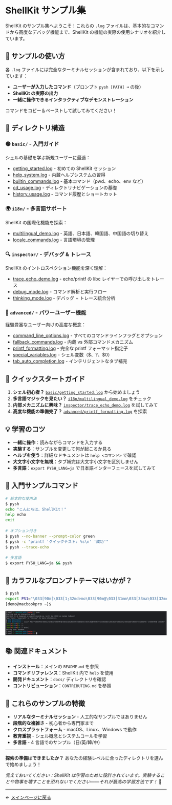 # ShellKit サンプル集

ShellKit のサンプル集へようこそ！これらの `.log` ファイルは、基本的なコマンドから高度なデバッグ機能まで、ShellKit の機能の実際の使用シナリオを紹介しています。


## 📖 サンプルの使い方

各 `.log` ファイルには完全なターミナルセッションが含まれており、以下を示しています：
- **ユーザーが入力したコマンド**（プロンプト `pysh [PATH] ➜` の後）
- **ShellKit の実際の出力**
- **一緒に操作できるインタラクティブなデモンストレーション**

コマンドをコピー＆ペーストして試してみてください！


## 📂 ディレクトリ構造

### 🟢 `basic/` - 入門ガイド
シェルの基礎を学ぶ新規ユーザーに最適：

- [getting_started.log](./basic/getting_started.log) - 初めての ShellKit セッション
- [help_system.log](./basic/help_system.log) - 内蔵ヘルプシステムの習得
- [builtin_commands.log](./basic/builtin_commands.log) - 基本コマンド（pwd、echo、env など）
- [cd_usage.log](./basic/cd_usage.log) - ディレクトリナビゲーションの基礎
- [history_usage.log](./basic/history_usage.log) - コマンド履歴とショートカット

### 🌍 `i18n/` - 多言語サポート
ShellKit の国際化機能を探索：

- [multilingual_demo.log](./i18n/multilingual_demo.log) - 英語、日本語、韓国語、中国語の切り替え
- [locale_commands.log](./i18n/locale_commands.log) - 言語環境の管理

### 🔍 `inspector/` - デバッグ & トレース
ShellKit のイントロスペクション機能を深く理解：

- [trace_echo_demo.log](./inspector/trace_echo_demo.log) - echo/printf の libc レイヤーでの呼び出しをトレース
- [debug_mode.log](./inspector/debug_mode.log) - コマンド解析と実行フロー
- [thinking_mode.log](./inspector/thinking_mode.log) - デバッグ + トレース統合分析

### 🚀 `advanced/` - パワーユーザー機能
経験豊富なユーザー向けの高度な概念：

- [command_line_options.log](./advanced/command_line_options.log) - すべてのコマンドラインフラグとオプション
- [fallback_commands.log](./advanced/fallback_commands.log) - 内蔵 vs 外部コマンドメカニズム
- [printf_formatting.log](./advanced/printf_formatting.log) - 完全な printf フォーマット指定子
- [special_variables.log](./advanced/special_variables.log) - シェル変数（$$、$?、$0）
- [tab_auto_completion.log](./advanced/tab_auto_completion.log) - インテリジェントなタブ補完


## 🎯 クイックスタートガイド

1. **シェル初心者？** [`basic/getting_started.log`](basic/getting_started.log) から始めましょう
2. **多言語マジックを見たい？** [`i18n/multilingual_demo.log`](i18n/multilingual_demo.log) をチェック
3. **内部メカニズムに興味？** [`inspector/trace_echo_demo.log`](inspector/trace_echo_demo.log) を試してみて
4. **高度な機能の準備完了？** [`advanced/printf_formatting.log`](advanced/printf_formatting.log) を探索


## 💡 学習のコツ

- **一緒に操作**：読みながらコマンドを入力する
- **実験する**：サンプルを変更して何が起こるか見る
- **ヘルプを使う**：詳細なドキュメントは `help <コマンド>` で確認
- **大文字小文字を無視**：タブ補完は大文字小文字を区別しません
- **多言語**：`export PYSH_LANG=ja` で日本語インターフェースを試してみて


## 🔧 入門サンプルコマンド

```bash
# 基本的な使用法
$ pysh
echo "こんにちは、ShellKit！"
help echo
exit

# オプション付き
$ pysh --no-banner --prompt-color green
$ pysh -c "printf 'クイックテスト: %s\n' '成功'"
$ pysh --trace-echo

# 多言語
$ export PYSH_LANG=ja && pysh
```


## 🎨 カラフルなプロンプトテーマはいかが？

```bash
$ pysh
export PS1="\033[90m[\033[1;32mdemo\033[90m@\033[31mm\033[33ma\033[32mc\033[36mb\033[34mo\033[35mo\033[31mk\033[33mp\033[32mr\033[34mo\033[90m ~]\033[90m$ \033[0m"
[demo@macbookpro ~]$ 
```
![img.png](assets/img.png)


## 📚 関連ドキュメント

- **インストール**：メインの `README.md` を参照
- **コマンドリファレンス**：ShellKit 内で `help` を使用
- **開発ドキュメント**：`docs/` ディレクトリを確認
- **コントリビューション**：`CONTRIBUTING.md` を参照


## 🌟 これらのサンプルの特徴

- **リアルなターミナルセッション** - 人工的なサンプルではありません
- **段階的な複雑さ** - 初心者から専門家まで
- **クロスプラットフォーム** - macOS、Linux、Windows で動作
- **教育重視** - シェル概念とシステムコールを学習
- **多言語** - 4 言語でのサンプル（日/英/韓/中）

---

**探索の準備はできましたか？** あなたの経験レベルに合ったディレクトリを選んで始めましょう！

*覚えておいてください：ShellKit は学習のために設計されています。実験することや物事を壊すことを恐れないでください——それが最高の学習方法です！* 🚀

---

← [メインページに戻る](../README_ja.md)
